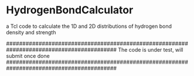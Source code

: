 # HydrogenBondCalculator
a Tcl code to calculate the 1D and 2D distributions of hydrogen bond density and strength

##########################################################################################
The code is under test, will submit once done
##########################################################################################
